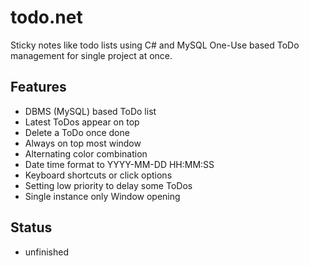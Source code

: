 # todo.net
Sticky notes like todo lists using C# and MySQL
One-Use based ToDo management for single project at once.

## Features
 - DBMS (MySQL) based ToDo list
 - Latest ToDos appear on top
 - Delete a ToDo once done
 - Always on top most window
 - Alternating color combination
 - Date time format to YYYY-MM-DD HH:MM:SS
 - Keyboard shortcuts or click options
 - Setting low priority to delay some ToDos
 - Single instance only Window opening

## Status
 - unfinished
